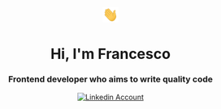 <h1 align="center"><img src="https://raw.githubusercontent.com/ABSphreak/ABSphreak/master/gifs/Hi.gif" height="30px"></h1>
<h1 align="center">Hi, I'm Francesco</h1>
<h3 align="center">Frontend developer who aims to write quality code</h3>

<div align=center>
  <a href="https://www.linkedin.com/in/francesco-pandolfi-dev/"><img src="https://cdn.worldvectorlogo.com/logos/linkedin-icon-2.svg" title="Linkedin" alt="Linkedin Account" width="30"/></a>
